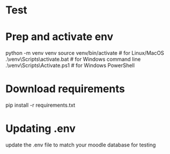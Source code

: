 # Test

# Prep and activate env
python -m venv venv
source venv/bin/activate # for Linux/MacOS
.\venv\Scripts\activate.bat # for Windows command line
.\venv\Scripts\Activate.ps1 # for Windows PowerShell

# Download requirements
pip install -r requirements.txt

# Updating .env
update the .env file to match your moodle database for testing